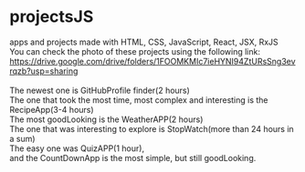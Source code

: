 # projectsJS
apps and projects made with HTML, CSS, JavaScript, React, JSX, RxJS<br>
You can check the photo of these projects using the following link: https://drive.google.com/drive/folders/1FOOMKMIc7ieHYNI94ZtURsSng3evrqzb?usp=sharing <br>
<br>
The newest one is GitHubProfile finder(2 hours)<br>
The one that took the most time, most complex and interesting is the RecipeApp(3-4 hours)<br>
The most goodLooking is the WeatherAPP(2 hours)<br>
The one that was interesting to explore is StopWatch(more than 24 hours in a sum)<br>
The easy one was QuizAPP(1 hour),<br>
and the CountDownApp is the most simple, but still goodLooking.<br>
